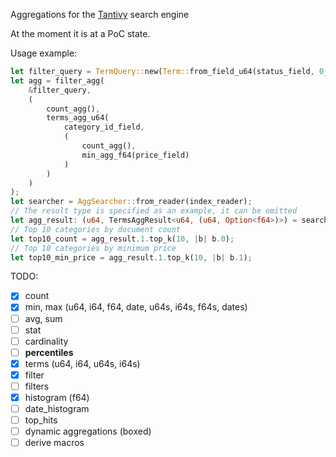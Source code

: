Aggregations for the [Tantivy](https://github.com/tantivy-search/tantivy) search engine

At the moment it is at a PoC state.

Usage example:

```rust
let filter_query = TermQuery::new(Term::from_field_u64(status_field, 0_u64));
let agg = filter_agg(
    &filter_query, 
    (
        count_agg(),
        terms_agg_u64(
            category_id_field,
            (
                count_agg(),
                min_agg_f64(price_field)
            )
        )
    )
);
let searcher = AggSearcher::from_reader(index_reader);
// The result type is specified as an example, it can be omitted
let agg_result: (u64, TermsAggResult<u64, (u64, Option<f64>)>) = searcher.search(&AllQuery, &agg);
// Top 10 categories by document count
let top10_count = agg_result.1.top_k(10, |b| b.0);
// Top 10 categories by minimum price
let top10_min_price = agg_result.1.top_k(10, |b| b.1); 
```

TODO:
- [x] count
- [x] min, max (u64, i64, f64, date, u64s, i64s, f64s, dates)
- [ ] avg, sum
- [ ] stat
- [ ] cardinality
- [ ] **percentiles**
- [x] terms (u64, i64, u64s, i64s)
- [x] filter
- [ ] filters
- [x] histogram (f64)
- [ ] date_histogram
- [ ] top_hits
- [ ] dynamic aggregations (boxed)
- [ ] derive macros
